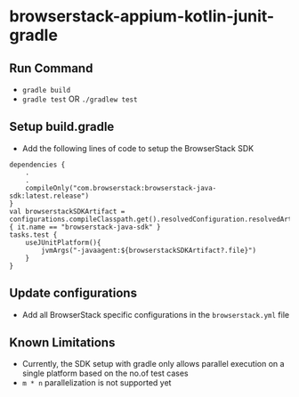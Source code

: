 # browserstack-appium-kotlin-junit-gradle

## Run Command
* `gradle build`
* `gradle test` OR `./gradlew test`

## Setup build.gradle
* Add the following lines of code to setup the BrowserStack SDK
```
dependencies {
    .
    .
    compileOnly("com.browserstack:browserstack-java-sdk:latest.release")
}
val browserstackSDKArtifact = configurations.compileClasspath.get().resolvedConfiguration.resolvedArtifacts.find { it.name == "browserstack-java-sdk" }
tasks.test {
    useJUnitPlatform(){
        jvmArgs("-javaagent:${browserstackSDKArtifact?.file}")
    }
}
```

## Update configurations
* Add all BrowserStack specific configurations in the `browserstack.yml` file

## Known Limitations
* Currently, the SDK setup with gradle only allows parallel execution on a single platform based on the no.of test cases
* `m * n` parallelization is not supported yet